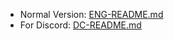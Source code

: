 - Normal Version: [ENG-README.md](https://github.com/Programming-GameTech/Programming-GameTech/blob/main/ENG-README.md)
- For Discord: [DC-README.md](https://github.com/Programming-GameTech/Programming-GameTech/blob/main/DC-README.md)
<!---
Programming-GameTech/Programming-GameTech is a ✨ special ✨ repository because its `README.md` (this file) appears on your GitHub profile.
You can click the Preview link to take a look at your changes.
--->
